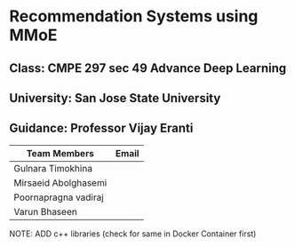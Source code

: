 # Recommendation Systems using MMoE
## Class: CMPE 297 sec 49 Advance Deep Learning
## University: San Jose State University 
## Guidance: Professor Vijay Eranti

| Team Members | Email |
| ------------ | ----- |
| Gulnara Timokhina |  |
|Mirsaeid Abolghasemi |  |
|Poornapragna vadiraj |  |
| Varun Bhaseen |  |


NOTE: ADD c++ libraries (check for same in Docker Container first)
